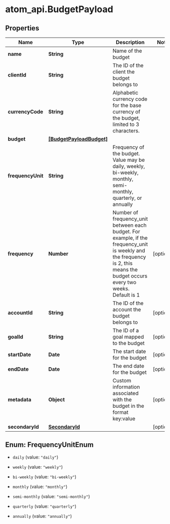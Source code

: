 # atom_api.BudgetPayload

## Properties
Name | Type | Description | Notes
------------ | ------------- | ------------- | -------------
**name** | **String** | Name of the budget | 
**clientId** | **String** | The ID of the client the budget belongs to | 
**currencyCode** | **String** | Alphabetic currency code for the base currency of the budget, limited to 3 characters. | 
**budget** | [**[BudgetPayloadBudget]**](BudgetPayloadBudget.md) |  | 
**frequencyUnit** | **String** | Frequency of the budget. Value may be daily, weekly, bi-weekly, monthly, semi-monthly, quarterly, or annually | 
**frequency** | **Number** | Number of frequency_unit between each budget. For example, if the frequency_unit is weekly and the frequency is 2, this means the budget occurs every two weeks. Default is 1 | [optional] 
**accountId** | **String** | The ID of the account the budget belongs to | [optional] 
**goalId** | **String** | The ID of a goal mapped to the budget | [optional] 
**startDate** | **Date** | The start date for the budget | [optional] 
**endDate** | **Date** | The end date for the budget | [optional] 
**metadata** | **Object** | Custom information associated with the budget in the format key:value | [optional] 
**secondaryId** | [**SecondaryId**](SecondaryId.md) |  | [optional] 


<a name="FrequencyUnitEnum"></a>
## Enum: FrequencyUnitEnum


* `daily` (value: `"daily"`)

* `weekly` (value: `"weekly"`)

* `bi-weekly` (value: `"bi-weekly"`)

* `monthly` (value: `"monthly"`)

* `semi-monthly` (value: `"semi-monthly"`)

* `quarterly` (value: `"quarterly"`)

* `annually` (value: `"annually"`)




